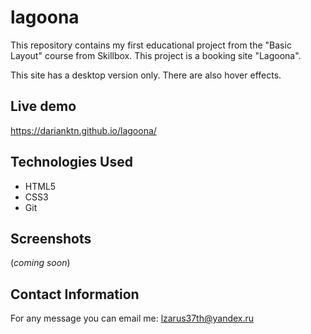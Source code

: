 # lagoona

This repository contains my first educational project from the "Basic Layout" course from Skillbox.
This project is a booking site "Lagoona".

This site has a desktop version only.
There are also hover effects.

## Live demo

https://darianktn.github.io/lagoona/

## Technologies Used
- HTML5
- CSS3
- Git

## Screenshots

(_coming soon_)

## Contact Information
For any message you can email me: lzarus37th@yandex.ru
